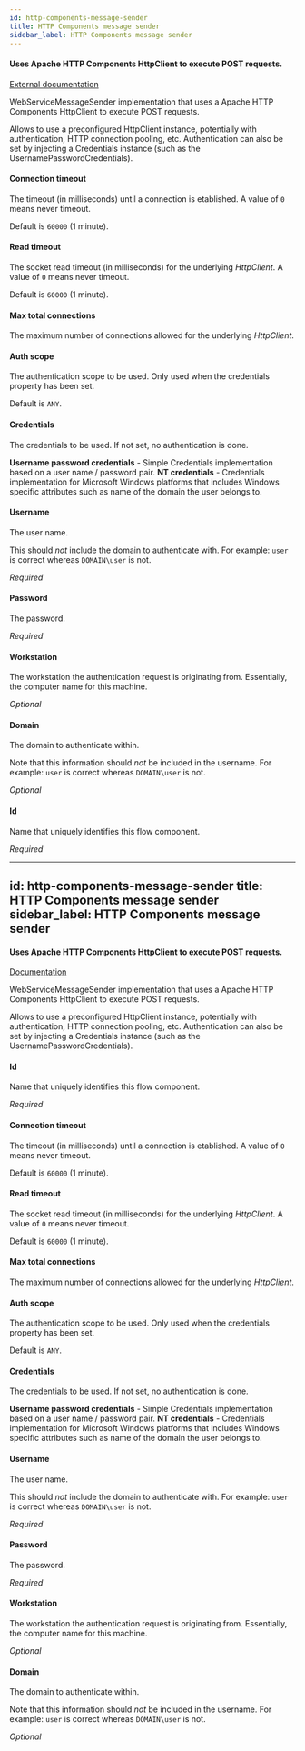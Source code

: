 ```yaml
---
id: http-components-message-sender
title: HTTP Components message sender
sidebar_label: HTTP Components message sender
---
```

#### Uses Apache HTTP Components HttpClient to execute POST requests. 
<a href="http://docs.spring.io/spring-ws/sites/2.0/reference/html/client.html#d4e1703" target="_blank">External documentation</a>

WebServiceMessageSender implementation that uses a Apache HTTP Components HttpClient to execute POST requests. 

Allows to use a preconfigured HttpClient instance, potentially with authentication, HTTP connection pooling, etc. Authentication can also be set by injecting a Credentials instance (such as the UsernamePasswordCredentials).

#### Connection timeout
The timeout (in milliseconds) until a connection is etablished. A value of <code>0</code> means never timeout.

Default is <code>60000</code> (1 minute).

#### Read timeout
The socket read timeout (in milliseconds) for the underlying <i>HttpClient</i>. A value of <code>0</code> means never timeout.

Default is <code>60000</code> (1 minute).

#### Max total connections
The maximum number of connections allowed for the underlying <i>HttpClient</i>.

#### Auth scope
The authentication scope to be used. Only used when the credentials property has been set. 

Default is <code>ANY</code>.

#### Credentials
The credentials to be used. If not set, no authentication is done.

<b>Username password credentials</b> - Simple Credentials implementation based on a user name / password pair.
<b>NT credentials</b> - Credentials implementation for Microsoft Windows platforms that includes Windows specific attributes such as name of the domain the user belongs to.

#### Username
The user name.

This should <i>not</i> include the domain to authenticate with. For example: <code>user</code> is correct whereas <code>DOMAIN\\user</code> is not.

<i>Required</i>

#### Password
The password.

<i>Required</i>

#### Workstation
The workstation the authentication request is originating from. Essentially, the computer name for this machine.

<i>Optional</i>

#### Domain
The domain to authenticate within.

Note that this information should <i>not</i> be included in the username. For example: <code>user</code> is correct whereas <code>DOMAIN\\user</code> is not.

<i>Optional</i>

#### Id
Name that uniquely identifies this flow component.

<i>Required</i>

---
id: http-components-message-sender
title: HTTP Components message sender
sidebar_label: HTTP Components message sender
---
#### Uses Apache HTTP Components HttpClient to execute POST requests. 
<a href="http://docs.spring.io/spring-ws/sites/2.0/reference/html/client.html#d4e1703" target="_blank">Documentation</a>

WebServiceMessageSender implementation that uses a Apache HTTP Components HttpClient to execute POST requests. 

Allows to use a preconfigured HttpClient instance, potentially with authentication, HTTP connection pooling, etc. Authentication can also be set by injecting a Credentials instance (such as the UsernamePasswordCredentials).

#### Id
Name that uniquely identifies this flow component.

<i>Required</i>

#### Connection timeout
The timeout (in milliseconds) until a connection is etablished. A value of <code>0</code> means never timeout.

Default is <code>60000</code> (1 minute).

#### Read timeout
The socket read timeout (in milliseconds) for the underlying <i>HttpClient</i>. A value of <code>0</code> means never timeout.

Default is <code>60000</code> (1 minute).

#### Max total connections
The maximum number of connections allowed for the underlying <i>HttpClient</i>.

#### Auth scope
The authentication scope to be used. Only used when the credentials property has been set. 

Default is <code>ANY</code>.

#### Credentials
The credentials to be used. If not set, no authentication is done.

<b>Username password credentials</b> - Simple Credentials implementation based on a user name / password pair.
<b>NT credentials</b> - Credentials implementation for Microsoft Windows platforms that includes Windows specific attributes such as name of the domain the user belongs to.

#### Username
The user name.

This should <i>not</i> include the domain to authenticate with. For example: <code>user</code> is correct whereas <code>DOMAIN\\user</code> is not.

<i>Required</i>

#### Password
The password.

<i>Required</i>

#### Workstation
The workstation the authentication request is originating from. Essentially, the computer name for this machine.

<i>Optional</i>

#### Domain
The domain to authenticate within.

Note that this information should <i>not</i> be included in the username. For example: <code>user</code> is correct whereas <code>DOMAIN\\user</code> is not.

<i>Optional</i>

